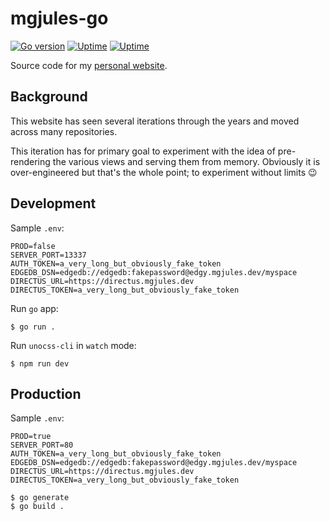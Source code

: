 # mgjules-go

[![Go version](https://img.shields.io/github/go-mod/go-version/mgjules/mgjules-go.svg)](https://pkg.go.dev/github.com/mgjules/mgjules-go)
[![Uptime](https://status.mgjules.dev/api/v1/endpoints/core_myspace/uptimes/7d/badge.svg)](https://status.mgjules.dev/endpoints/core_myspace)
[![Uptime](https://status.mgjules.dev/api/v1/endpoints/core_myspace/response-times/7d/badge.svg)](https://status.mgjules.dev/endpoints/core_myspace)

Source code for my [personal website](https://mgjules.dev).

## Background

This website has seen several iterations through the years and moved across many repositories.

This iteration has for primary goal to experiment with the idea of pre-rendering the various views and serving them from memory. Obviously it is over-engineered but that's the whole point; to experiment without limits :wink:

## Development

Sample `.env`:
```shell
PROD=false
SERVER_PORT=13337
AUTH_TOKEN=a_very_long_but_obviously_fake_token
EDGEDB_DSN=edgedb://edgedb:fakepassword@edgy.mgjules.dev/myspace
DIRECTUS_URL=https://directus.mgjules.dev
DIRECTUS_TOKEN=a_very_long_but_obviously_fake_token
```

Run `go` app:
```shell
$ go run .
```

Run `unocss-cli` in `watch` mode:
```shell
$ npm run dev
```

## Production

Sample `.env`:
```shell
PROD=true
SERVER_PORT=80
AUTH_TOKEN=a_very_long_but_obviously_fake_token
EDGEDB_DSN=edgedb://edgedb:fakepassword@edgy.mgjules.dev/myspace
DIRECTUS_URL=https://directus.mgjules.dev
DIRECTUS_TOKEN=a_very_long_but_obviously_fake_token
```

```shell
$ go generate
$ go build .
```
